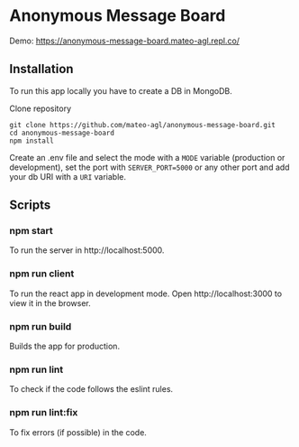﻿# Anonymous Message Board
Demo: https://anonymous-message-board.mateo-agl.repl.co/

## Installation

To run this app locally you have to create a DB in MongoDB.

Clone repository
```
git clone https://github.com/mateo-agl/anonymous-message-board.git
cd anonymous-message-board
npm install
```
Create an .env file and select the mode with a ```MODE``` variable (production or development), set the port with ```SERVER_PORT=5000``` or any other port and add your db URI with a ```URI``` variable.

## Scripts

### npm start
To run the server in http://localhost:5000.

### npm run client
To run the react app in development mode.
Open http://localhost:3000 to view it in the browser.

### npm run build
Builds the app for production.

### npm run lint
To check if the code follows the eslint rules.

### npm run lint:fix
To fix errors (if possible) in the code.
